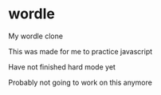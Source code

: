 # wordle
My wordle clone

This was made for me to practice javascript  
  
Have not finished hard mode yet  
  
Probably not going to work on this anymore
